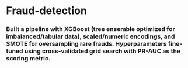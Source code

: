 # Fraud-detection
### Built a pipeline with XGBoost (tree ensemble optimized for imbalanced/tabular data), scaled/numeric encodings, and SMOTE for oversampling rare frauds. Hyperparameters fine-tuned using cross-validated grid search with PR-AUC as the scoring metric.
